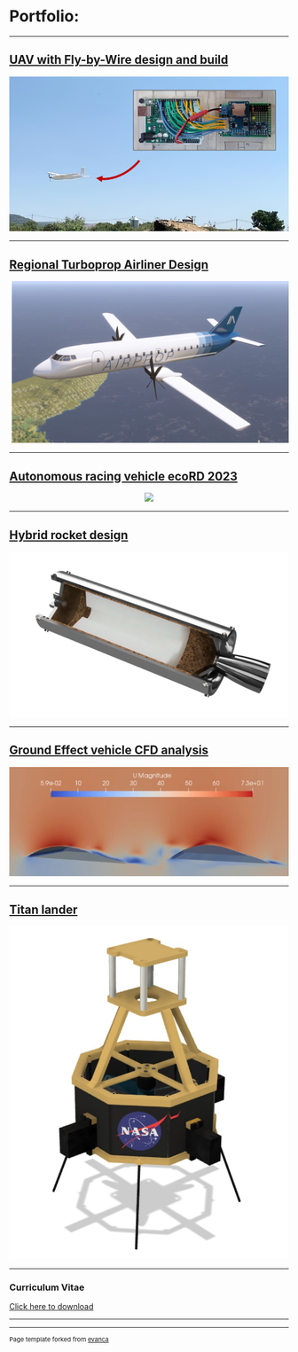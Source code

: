 # Portfolio:

---

## [UAV with Fly-by-Wire design and build](/autonomousUAV)
<div style="text-align:center">
<img src="images/plane-scenery-cover.png?raw=true"/>
</div>

---

## [Regional Turboprop Airliner Design](/projectsPlane)
<div style="text-align:center">
<img src="images/AP150_full.png?raw=true"/>
</div>

---

## [Autonomous racing vehicle ecoRD 2023](/ecoRD2023)
<div style="text-align:center">
<img src="images/car_smoke.jpg?raw=true"/>
</div>

---

## [Hybrid rocket design](/hybrid_engine)
<div style="text-align:center">
<img src="images/hybrid_see_through.png"/>
</div>

---
## [Ground Effect vehicle CFD analysis](/CFD_project)
<div style="text-align:center">
<img  src="images/cfd_thumbnail.png"/>
</div>

---
## [Titan lander](/titan_lander_page)
<div style="text-align:center">
<img src="images/render_lander.jpg?raw=true"/>
</div>

---

### Curriculum Vitae

[Click here to download](/pdf/CV_webpage.pdf)

---
---
<p style="font-size:11px">Page template forked from <a href="https://github.com/evanca/quick-portfolio">evanca</a></p>
<!-- Remove above link if you don't want to attibute -->
